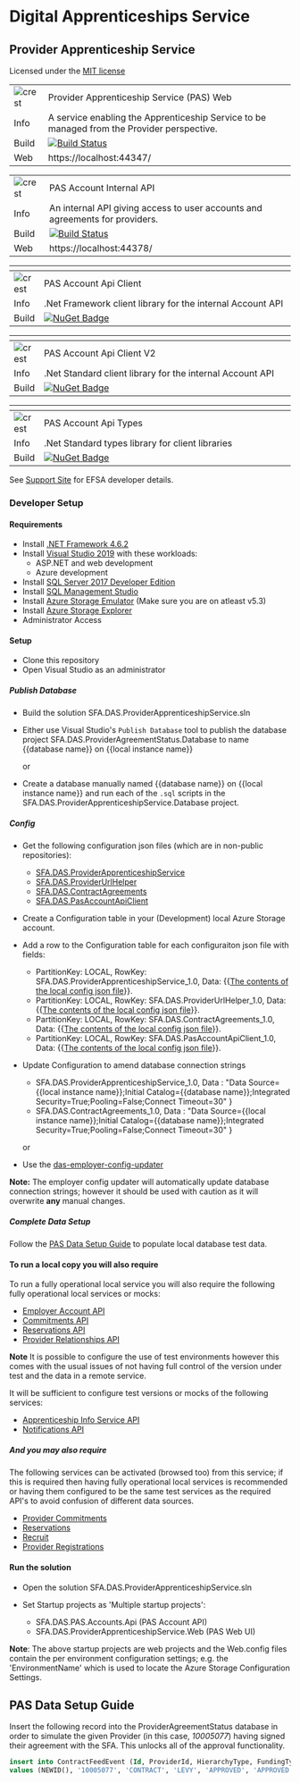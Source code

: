 # Digital Apprenticeships Service

## Provider Apprenticeship Service

Licensed under the [MIT license](https://github.com/SkillsFundingAgency/das-providerapprenticeshipsservice/blob/master/LICENSE)

|               |               |
| ------------- | ------------- |
|![crest](https://assets.publishing.service.gov.uk/government/assets/crests/org_crest_27px-916806dcf065e7273830577de490d5c7c42f36ddec83e907efe62086785f24fb.png)|Provider Apprenticeship Service (PAS) Web|
| Info | A service enabling the Apprenticeship Service to be managed from the Provider perspective. |
| Build | [![Build Status](https://sfa-gov-uk.visualstudio.com/Digital%20Apprenticeship%20Service/_apis/build/status/Add%20and%20Pay/das-providerapprenticeshipsservice?branchName=master)](https://sfa-gov-uk.visualstudio.com/Digital%20Apprenticeship%20Service/_build/latest?definitionId=150&branchName=master) |
| Web  | https://localhost:44347/ |

|               |               |
| ------------- | ------------- |
|![crest](https://assets.publishing.service.gov.uk/government/assets/crests/org_crest_27px-916806dcf065e7273830577de490d5c7c42f36ddec83e907efe62086785f24fb.png)|PAS Account Internal API|
| Info | An internal API giving access to user accounts and agreements for providers. |
| Build | [![Build Status](https://sfa-gov-uk.visualstudio.com/Digital%20Apprenticeship%20Service/_apis/build/status/Add%20and%20Pay/das-providerapprenticeshipsservice?branchName=master)](https://sfa-gov-uk.visualstudio.com/Digital%20Apprenticeship%20Service/_build/latest?definitionId=150&branchName=master) |
| Web  | https://localhost:44378/ |

|               | <div style="width:500px"></div>              |
| ------------- | ------------- |
|![crest](https://assets.publishing.service.gov.uk/government/assets/crests/org_crest_27px-916806dcf065e7273830577de490d5c7c42f36ddec83e907efe62086785f24fb.png)| PAS Account Api Client |
| Info  | .Net Framework client library for the internal Account API |
| Build  | [![NuGet Badge](https://buildstats.info/nuget/SFA.DAS.PAS.Account.Api.Client)](https://www.nuget.org/packages/SFA.DAS.PAS.Account.Api.Client)  |

|               | <div style="width:500px"></div>              |
| ------------- | ------------- |
|![crest](https://assets.publishing.service.gov.uk/government/assets/crests/org_crest_27px-916806dcf065e7273830577de490d5c7c42f36ddec83e907efe62086785f24fb.png)| PAS Account Api Client V2 |
| Info  | .Net Standard client library for the internal Account API |
| Build  | [![NuGet Badge](https://buildstats.info/nuget/SFA.DAS.PAS.Account.Api.ClientV2)](https://www.nuget.org/packages/SFA.DAS.PAS.Account.Api.ClientV2)  |

|               | <div style="width:500px"></div>              |
| ------------- | ------------- |
|![crest](https://assets.publishing.service.gov.uk/government/assets/crests/org_crest_27px-916806dcf065e7273830577de490d5c7c42f36ddec83e907efe62086785f24fb.png)| PAS Account Api Types |
| Info  | .Net Standard types library for client libraries |
| Build  | [![NuGet Badge](https://buildstats.info/nuget/SFA.DAS.PAS.Account.Api.Types)](https://www.nuget.org/packages/SFA.DAS.PAS.Account.Api.Types)  |

See [Support Site]() for EFSA developer details.

### Developer Setup

#### Requirements

- Install [.NET Framework 4.6.2](https://dotnet.microsoft.com/download/dotnet-framework/net462)
- Install [Visual Studio 2019](https://www.visualstudio.com/downloads/) with these workloads:
    - ASP.NET and web development
    - Azure development
- Install [SQL Server 2017 Developer Edition](https://go.microsoft.com/fwlink/?linkid=853016)
- Install [SQL Management Studio](https://docs.microsoft.com/en-us/sql/ssms/download-sql-server-management-studio-ssms)
- Install [Azure Storage Emulator](https://go.microsoft.com/fwlink/?linkid=717179&clcid=0x409) (Make sure you are on atleast v5.3)
- Install [Azure Storage Explorer](http://storageexplorer.com/) 
- Administrator Access

#### Setup

- Clone this repository
- Open Visual Studio as an administrator

##### Publish Database

- Build the solution SFA.DAS.ProviderApprenticeshipService.sln
- Either use Visual Studio's `Publish Database` tool to publish the database project SFA.DAS.ProviderAgreementStatus.Database to name {{database name}} on {{local instance name}}

	or

- Create a database manually named {{database name}} on {{local instance name}} and run each of the `.sql` scripts in the SFA.DAS.ProviderApprenticeshipService.Database project.

##### Config

- Get the following configuration json files (which are in non-public repositories):
  - [SFA.DAS.ProviderApprenticeshipService](https://github.com/SkillsFundingAgency/das-employer-config/blob/master/das-providerapprenticeshipservice/SFA.DAS.ProviderApprenticeshipsService.json)
  - [SFA.DAS.ProviderUrlHelper](https://github.com/SkillsFundingAgency/das-employer-config/blob/master/das-providerapprenticeshipservice/SFA.DAS.ProviderUrlHelper.json)
  - [SFA.DAS.ContractAgreements](https://github.com/SkillsFundingAgency/das-employer-config/blob/master/das-providerapprenticeshipservice/SFA.DAS.ContractAgreements.json)
  - [SFA.DAS.PasAccountApiClient](https://github.com/SkillsFundingAgency/das-employer-config/blob/master/das-providerapprenticeshipservice/SFA.DAS.PASAccountApiClient.json)

- Create a Configuration table in your (Development) local Azure Storage account.
- Add a row to the Configuration table for each configuraiton json file with fields:
  - PartitionKey: LOCAL, RowKey: SFA.DAS.ProviderApprenticeshipService_1.0, Data: {{[The contents of the local config json file](https://github.com/SkillsFundingAgency/das-employer-config/blob/master/das-providerapprenticeshipservice/SFA.DAS.ProviderApprenticeshipsService.json)}}.
  - PartitionKey: LOCAL, RowKey: SFA.DAS.ProviderUrlHelper_1.0, Data: {{[The contents of the local config json file](https://github.com/SkillsFundingAgency/das-employer-config/blob/master/das-providerapprenticeshipservice/SFA.DAS.ProviderUrlHelper.json)}}.
  - PartitionKey: LOCAL, RowKey: SFA.DAS.ContractAgreements_1.0, Data: {{[The contents of the local config json file](https://github.com/SkillsFundingAgency/das-employer-config/blob/master/das-providerapprenticeshipservice/SFA.DAS.ContractAgreements.json)}}.
  - PartitionKey: LOCAL, RowKey: SFA.DAS.PasAccountApiClient_1.0, Data: {{[The contents of the local config json file](https://github.com/SkillsFundingAgency/das-employer-config/blob/master/das-providerapprenticeshipservice/SFA.DAS.PASAccountApiClient.json)}}.

- Update Configuration to amend database connection strings
  - SFA.DAS.ProviderApprenticeshipService_1.0, Data : "Data Source={{local instance name}};Initial Catalog={{database name}};Integrated Security=True;Pooling=False;Connect Timeout=30" }
  - SFA.DAS.ContractAgreements_1.0, Data : "Data Source={{local instance name}};Initial Catalog={{database name}};Integrated Security=True;Pooling=False;Connect Timeout=30" }

  or

- Use the [das-employer-config-updater](https://github.com/SkillsFundingAgency/das-employer-config-updater)

**Note:** The employer config updater will automatically update database connection strings; however it should be used with caution as it will overwrite **any** manual changes.

##### Complete Data Setup

Follow the [PAS Data Setup Guide]() to populate local database test data.

#### To run a local copy you will also require 
To run a fully operational local service you will also require the following fully operational local services or mocks:

- [Employer Account API](https://github.com/SkillsFundingAgency/das-employerapprenticeshipsservice)
- [Commitments API](https://github.com/SkillsFundingAgency/das-commitments)
- [Reservations API](https://github.com/SkillsFundingAgency/das-reservations-api)
- [Provider Relationships API](https://github.com/SkillsFundingAgency/das-provider-relationships)

**Note** It is possible to configure the use of test environments however this comes with the usual issues of not having full control of the version under test and the data in a remote service.

It will be sufficient to configure test versions or mocks of the following services:

- [Apprenticeship Info Service API](https://github.com/SkillsFundingAgency/das-apprenticeship-programs-api)
- [Notifications API](https://github.com/SkillsFundingAgency/das-notifications)

##### And you may also require 
The following services can be activated (browsed too) from this service; if this is required then having fully operational
local services is recommended or having them configured to be the same test services as the required API's to avoid
confusion of different data sources.

- [Provider Commitments](https://github.com/SkillsFundingAgency/das-providercommitments)     
- [Reservations](https://github.com/SkillsFundingAgency/das-reservations)
- [Recruit](https://github.com/SkillsFundingAgency/das-recruit)
- [Provider Registrations](https://github.com/SkillsFundingAgency/das-provider-registrations)

#### Run the solution

- Open the solution SFA.DAS.ProviderApprenticeshipService.sln
 
- Set Startup projects as 'Multiple startup projects': 
  - SFA.DAS.PAS.Accounts.Api (PAS Account API)
  - SFA.DAS.ProviderApprenticeshipService.Web (PAS Web UI)

**Note**: The above startup projects are web projects and the Web.config files contain the per environment configuration settings; e.g. the 'EnvironmentName' which is used to locate the Azure Storage Configuration Settings.

## PAS Data Setup Guide

Insert the following record into the ProviderAgreementStatus database in order to simulate the given Provider (in this case, _10005077_) having signed their agreement with the SFA. This unlocks all of the approval functionality.

```SQL
insert into ContractFeedEvent (Id, ProviderId, HierarchyType, FundingTypeCode, [Status], ParentStatus, UpdatedInFeed, CreatedDate)
values (NEWID(), '10005077', 'CONTRACT', 'LEVY', 'APPROVED', 'APPROVED', GETDATE(), GETDATE())
```
